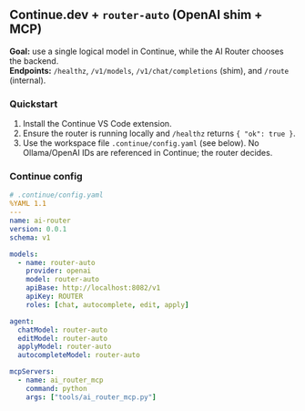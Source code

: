 ## Continue.dev + `router-auto` (OpenAI shim + MCP)

**Goal:** use a single logical model in Continue, while the AI Router chooses the backend.  
**Endpoints:** `/healthz`, `/v1/models`, `/v1/chat/completions` (shim), and `/route` (internal).

### Quickstart
1. Install the Continue VS Code extension.
2. Ensure the router is running locally and `/healthz` returns `{ "ok": true }`.
3. Use the workspace file `.continue/config.yaml` (see below). No Ollama/OpenAI IDs are referenced in Continue; the router decides.

### Continue config
```yaml
# .continue/config.yaml
%YAML 1.1
---
name: ai-router
version: 0.0.1
schema: v1

models:
  - name: router-auto
    provider: openai
    model: router-auto
    apiBase: http://localhost:8082/v1
    apiKey: ROUTER
    roles: [chat, autocomplete, edit, apply]

agent:
  chatModel: router-auto
  editModel: router-auto
  applyModel: router-auto
  autocompleteModel: router-auto

mcpServers:
  - name: ai_router_mcp
    command: python
    args: ["tools/ai_router_mcp.py"]
```


